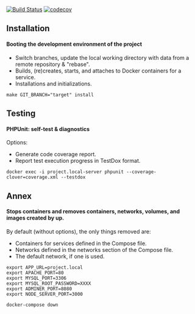 [![Build Status](https://travis-ci.org/arnaud-dml/majority.svg?branch=master)](https://travis-ci.com/arnaud-dml/majority)
[![codecov](https://codecov.io/gh/arnaud-dml/majority/branch/master/graph/badge.svg)](https://codecov.io/gh/arnaud-dml/majority)

## Installation
#### Booting the development environment of the project

- Switch branches, update the local working directory with data from a remote repository & "rebase".
- Builds, (re)creates, starts, and attaches to Docker containers for a service.
- Installations and initializations.

```
make GIT_BRANCH="target" install
```

## Testing
#### PHPUnit: self-test & diagnostics

Options:
- Generate code coverage report.
- Report test execution progress in TestDox format.

```
docker exec -i project.local-server phpunit --coverage-clover=coverage.xml --testdox
```


## Annex
#### Stops containers and removes containers, networks, volumes, and images created by up.

By default (without options), the only things removed are:

- Containers for services defined in the Compose file.
- Networks defined in the networks section of the Compose file.
- The default network, if one is used.

```
export APP_URL=project.local
export APACHE_PORT=80
export MYSQL_PORT=3306
export MYSQL_ROOT_PASSWORD=XXXX
export ADMINER_PORT=8080
export NODE_SERVER_PORT=3000

docker-compose down
```